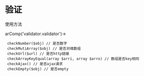 # 验证

使用方法

arComp('validator.validator')->

```
 checkNumber($obj) // 是否数字
 checkMutiArray($obj) // 是否对维数组
 checkUrl($url) // 是否http链接
 checkArrayKeyEqual(array $arri, array $arro) // 数组是否key相同
 checkAjax() // 是否ajax请求
 checkEmpty($obj) // 是否empty
 
```